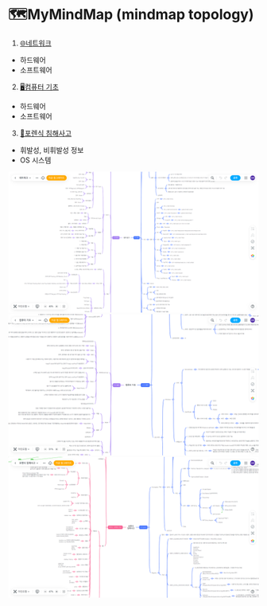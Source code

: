 # 🗺️MyMindMap (mindmap topology)

1. [🌐네트워크](https://mm.tt/app/map/2877019630?t=SWFH5ojOZT)
 - 하드웨어
 - 소프트웨어
2. [🖥️컴퓨터 기초](https://mm.tt/app/map/2877200209?t=aYPMILUE0M)
 - 하드웨어
 - 소프트웨어
3. [🔬포렌식 침해사고](https://mm.tt/app/map/2881196063?t=PozxXsffED)
 - 휘발성, 비휘발성 정보
 - OS 시스템

<img src="/네트워크.png">
<img src="/컴퓨터 기초.png">
<img src="/포렌식 침해사고.png">
